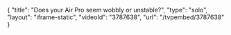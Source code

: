 {
    "title": "Does your Air Pro seem wobbly or unstable?",
    "type": "solo",
    "layout": "iframe-static",
    "videoId": "3787638",
    "url": "\/tvpembed\/3787638"
}